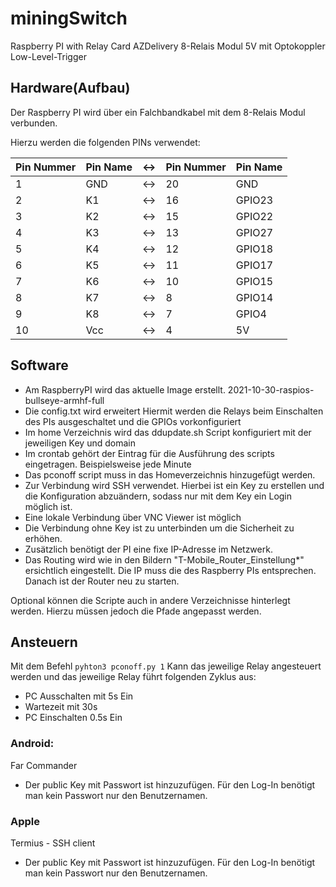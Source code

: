 # miningSwitch
Raspberry PI with Relay Card AZDelivery 8-Relais Modul 5V mit Optokoppler Low-Level-Trigger


## Hardware(Aufbau)
Der Raspberry PI wird über ein Falchbandkabel mit dem 8-Relais Modul verbunden.

Hierzu werden die folgenden PINs verwendet:

Pin Nummer | Pin Name | <-> | Pin Nummer | Pin Name
---|---|---|---|---
1 | GND | <-> | 20 | GND
2 | K1 | <-> | 16 | GPIO23
3 | K2 | <-> | 15 | GPIO22
4 | K3 | <-> | 13 | GPIO27
5 | K4 | <-> | 12 | GPIO18
6 | K5 | <-> | 11 | GPIO17
7 | K6 | <-> | 10 | GPIO15
8 | K7 | <-> | 8 | GPIO14
9 | K8 | <-> | 7 | GPIO4
10 | Vcc | <-> | 4 |5V


## Software
* Am RaspberryPI wird das aktuelle Image erstellt. 2021-10-30-raspios-bullseye-armhf-full
* Die config.txt wird erweitert
  Hiermit werden die Relays beim Einschalten des PIs ausgeschaltet und die GPIOs vorkonfiguriert
* Im home Verzeichnis wird das ddupdate.sh Script konfiguriert mit der jeweiligen Key und domain
* Im crontab gehört der Eintrag für die Ausführung des scripts eingetragen. Beispielsweise jede Minute
* Das pconoff script muss in das Homeverzeichnis hinzugefügt werden.
* Zur Verbindung wird SSH verwendet. Hierbei ist ein Key zu erstellen und die Konfiguration abzuändern, sodass nur mit dem Key ein Login möglich ist.
* Eine lokale Verbindung über VNC Viewer ist möglich
* Die Verbindung ohne Key ist zu unterbinden um die Sicherheit zu erhöhen.
* Zusätzlich benötigt der PI eine fixe IP-Adresse im Netzwerk.
* Das Routing wird wie in den Bildern "T-Mobile_Router_Einstellung*" ersichtlich eingestellt. Die IP muss die des Raspberry PIs entsprechen. Danach ist der Router neu zu starten.

Optional können die Scripte auch in andere Verzeichnisse hinterlegt werden. Hierzu müssen jedoch die Pfade angepasst werden.

## Ansteuern
Mit dem Befehl `pyhton3 pconoff.py 1` Kann das jeweilige Relay angesteuert werden und das jeweilige Relay führt folgenden Zyklus aus:
* PC Ausschalten mit 5s Ein
* Wartezeit mit 30s
* PC Einschalten 0.5s Ein

### Android:
Far Commander
- Der public Key mit Passwort ist hinzuzufügen. Für den Log-In benötigt man kein Passwort nur den Benutzernamen.

### Apple
Termius - SSH client 
- Der public Key mit Passwort ist hinzuzufügen. Für den Log-In benötigt man kein Passwort nur den Benutzernamen.

